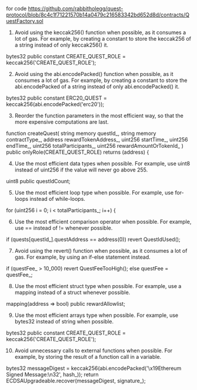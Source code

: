 for code https://github.com/rabbitholegg/quest-protocol/blob/8c4c1f71221570b14a0479c216583342bd652d8d/contracts/QuestFactory.sol

1. Avoid using the keccak256() function when possible, as it consumes a lot of gas. For example, by creating a constant to store the keccak256 of a string instead of only keccak256() it. 

bytes32 public constant CREATE_QUEST_ROLE = keccak256('CREATE_QUEST_ROLE');

2. Avoid using the abi.encodePacked() function when possible, as it consumes a lot of gas. For example, by creating a constant to store the abi.encodePacked of a string instead of only abi.encodePacked() it. 

bytes32 public constant ERC20_QUEST = keccak256(abi.encodePacked('erc20'));

3. Reorder the function parameters in the most efficient way, so that the more expensive computations are last.

function createQuest(
        string memory questId_,
        string memory contractType_,
        address rewardTokenAddress_,
        uint256 startTime_,
        uint256 endTime_,
        uint256 totalParticipants_,
        uint256 rewardAmountOrTokenId_
    ) public onlyRole(CREATE_QUEST_ROLE) returns (address) {

4. Use the most efficient data types when possible. For example, use uint8 instead of uint256 if the value will never go above 255.

uint8 public questIdCount;

5. Use the most efficient loop type when possible. For example, use for-loops instead of while-loops.

for (uint256 i = 0; i < totalParticipants_; i++) {

6. Use the most efficient comparison operator when possible. For example, use == instead of != whenever possible.

if (quests[questId_].questAddress == address(0)) revert QuestIdUsed();

7. Avoid using the revert() function when possible, as it consumes a lot of gas. For example, by using an if-else statement instead.

if (questFee_ > 10_000) revert QuestFeeTooHigh();
else questFee = questFee_;

8. Use the most efficient struct type when possible. For example, use a mapping instead of a struct whenever possible.

mapping(address => bool) public rewardAllowlist;

9. Use the most efficient arrays type when possible. For example, use bytes32 instead of string when possible.

bytes32 public constant CREATE_QUEST_ROLE = keccak256('CREATE_QUEST_ROLE');

10. Avoid unnecessary calls to external functions when possible. For example, by storing the result of a function call in a variable.

bytes32 messageDigest = keccak256(abi.encodePacked('\x19Ethereum Signed Message:\n32', hash_));
return ECDSAUpgradeable.recover(messageDigest, signature_);